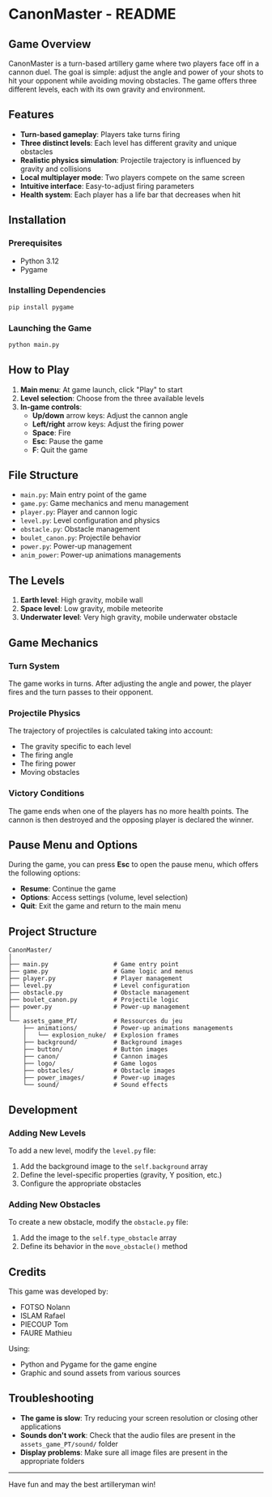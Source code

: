 # CanonMaster - README

## Game Overview

CanonMaster is a turn-based artillery game where two players face off in a cannon duel. The goal is simple: adjust the angle and power of your shots to hit your opponent while avoiding moving obstacles. The game offers three different levels, each with its own gravity and environment.

## Features

- **Turn-based gameplay**: Players take turns firing
- **Three distinct levels**: Each level has different gravity and unique obstacles
- **Realistic physics simulation**: Projectile trajectory is influenced by gravity and collisions
- **Local multiplayer mode**: Two players compete on the same screen
- **Intuitive interface**: Easy-to-adjust firing parameters
- **Health system**: Each player has a life bar that decreases when hit

## Installation

### Prerequisites

- Python 3.12
- Pygame

### Installing Dependencies

```bash
pip install pygame
```

### Launching the Game

```bash
python main.py
```

## How to Play

1. **Main menu**: At game launch, click "Play" to start
2. **Level selection**: Choose from the three available levels
3. **In-game controls**:
   - **Up/down** arrow keys: Adjust the cannon angle
   - **Left/right** arrow keys: Adjust the firing power
   - **Space**: Fire
   - **Esc**: Pause the game
   - **F**: Quit the game

## File Structure

- `main.py`: Main entry point of the game
- `game.py`: Game mechanics and menu management
- `player.py`: Player and cannon logic
- `level.py`: Level configuration and physics
- `obstacle.py`: Obstacle management
- `boulet_canon.py`: Projectile behavior
- `power.py`: Power-up management
- `anim_power`: Power-up animations managements

## The Levels

1. **Earth level**: High gravity, mobile wall
2. **Space level**: Low gravity, mobile meteorite
3. **Underwater level**: Very high gravity, mobile underwater obstacle

## Game Mechanics

### Turn System

The game works in turns. After adjusting the angle and power, the player fires and the turn passes to their opponent.

### Projectile Physics

The trajectory of projectiles is calculated taking into account:
- The gravity specific to each level
- The firing angle
- The firing power
- Moving obstacles

### Victory Conditions

The game ends when one of the players has no more health points. The cannon is then destroyed and the opposing player is declared the winner.

## Pause Menu and Options

During the game, you can press **Esc** to open the pause menu, which offers the following options:
- **Resume**: Continue the game
- **Options**: Access settings (volume, level selection)
- **Quit**: Exit the game and return to the main menu

## Project Structure

```
CanonMaster/
│
├── main.py                  # Game entry point
├── game.py                  # Game logic and menus
├── player.py                # Player management
├── level.py                 # Level configuration
├── obstacle.py              # Obstacle management
├── boulet_canon.py          # Projectile logic
├── power.py                 # Power-up management
│
└── assets_game_PT/          # Ressources du jeu
    ├── animations/          # Power-up animations managements
    │   └── explosion_nuke/  # Explosion frames 
    ├── background/          # Background images
    ├── button/              # Button images
    ├── canon/               # Cannon images
    ├── logo/                # Game logos
    ├── obstacles/           # Obstacle images
    ├── power_images/        # Power-up images
    └── sound/               # Sound effects
```

## Development

### Adding New Levels

To add a new level, modify the `level.py` file:
1. Add the background image to the `self.background` array
2. Define the level-specific properties (gravity, Y position, etc.)
3. Configure the appropriate obstacles

### Adding New Obstacles

To create a new obstacle, modify the `obstacle.py` file:
1. Add the image to the `self.type_obstacle` array
2. Define its behavior in the `move_obstacle()` method

## Credits

This game was developed by:
- FOTSO Nolann
- ISLAM Rafael
- PIECOUP Tom
- FAURE Mathieu

Using:
- Python and Pygame for the game engine
- Graphic and sound assets from various sources

## Troubleshooting

- **The game is slow**: Try reducing your screen resolution or closing other applications
- **Sounds don't work**: Check that the audio files are present in the `assets_game_PT/sound/` folder
- **Display problems**: Make sure all image files are present in the appropriate folders


---

Have fun and may the best artilleryman win!
